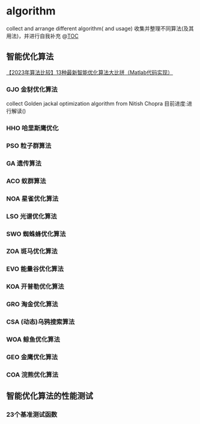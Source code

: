 
# algorithm
collect and arrange different algorithm( and usage)
收集并整理不同算法(及其用法)，并进行自我补充
@[TOC]( Algorithm )
## 智能优化算法
[【2023年算法比较】13种最新智能优化算法大比拼（Matlab代码实现）](https://blog.csdn.net/Yan_she_He/article/details/136163096)
### GJO 金豺优化算法
collect Golden jackal optimization algorithm from Nitish Chopra
目前进度:进行解读()
### HHO 哈里斯鹰优化
### PSO 粒子群算法
### GA 遗传算法
### ACO 蚁群算法
### NOA 星雀优化算法
### LSO 光谱优化算法
### SWO 蜘蛛蜂优化算法
### ZOA 斑马优化算法
### EVO 能量谷优化算法
### KOA 开普勒优化算法
### GRO 淘金优化算法
### CSA (动态)乌鸦搜索算法
### WOA 鲸鱼优化算法
### GEO 金鹰优化算法
### COA 浣熊优化算法
## 智能优化算法的性能测试
### 23个基准测试函数
